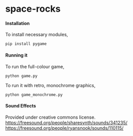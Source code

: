# space-rocks

#### Installation
To install necessary modules,

`pip install pygame`

#### Running it
To run the full-colour game,

`python game.py`

To run it with retro, monochrome graphics,

`python game_monochrome.py`

#### Sound Effects
Provided under creative commons license.
https://freesound.org/people/sharesynth/sounds/341235/
https://freesound.org/people/ryansnook/sounds/110115/